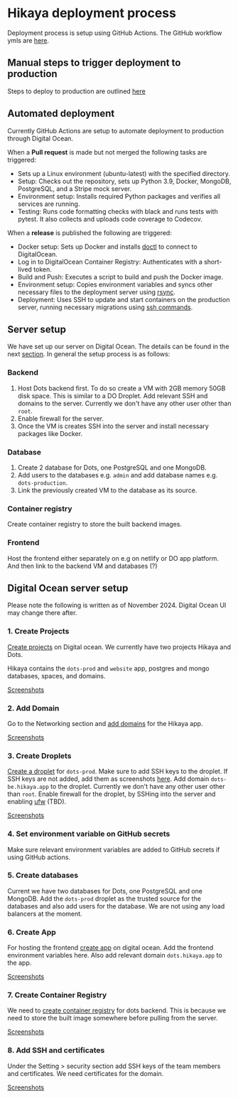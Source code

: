 # Hikaya deployment process

Deployment process is setup using GitHub Actions. The GitHub workflow ymls are [here](https://github.com/hikaya-io/dots/tree/develop/.github/workflows).

## Manual steps to trigger deployment to production

Steps to deploy to production are outlined [here](cicd.md#steps-for-deployment-to-production-from-github-repo)

## Automated deployment

Currently GitHub Actions are setup to automate deployment to production through Digital Ocean.

When a **Pull request** is made but not merged the following tasks are triggered:

- Sets up a Linux environment (ubuntu-latest) with the specified directory.
- Setup: Checks out the repository, sets up Python 3.9, Docker, MongoDB, PostgreSQL, and a Stripe mock server.
- Environment setup: Installs required Python packages and verifies all services are running.
- Testing: Runs code formatting checks with black and runs tests with pytest. It also collects and uploads code coverage to Codecov.

When a **release** is published the following are triggered:

- Docker setup: Sets up Docker and installs [doctl](https://github.com/marketplace/actions/github-action-for-digitalocean-doctl) to connect to DigitalOcean.
- Log in to DigitalOcean Container Registry: Authenticates with a short-lived token.
- Build and Push: Executes a script to build and push the Docker image.
- Environment setup: Copies environment variables and syncs other necessary files to the deployment server using [rsync](https://github.com/marketplace/actions/rsync-deployments-action).
- Deployment: Uses SSH to update and start containers on the production server, running necessary migrations using [ssh commands](https://github.com/marketplace/actions/ssh-execute-commands).

## Server setup

We have set up our server on Digital Ocean. The details can be found in the next [section](#digital-ocean-server-setup). In general the setup process is as follows:

### Backend

1. Host Dots backend first. To do so create a VM with 2GB memory 50GB disk space. This is similar to a DO Droplet. Add relevant SSH and domains to the server. Currently we don't have any other user other than `root`.
2. Enable firewall for the server.
3. Once the VM is creates SSH into the server and install necessary packages like Docker.

### Database

1. Create 2 database for Dots, one PostgreSQL and one MongoDB.
2. Add users to the databases e.g. `admin` and add database names e.g. `dots-production`.
3. Link the previously created VM to the database as its source.

### Container registry

Create container registry to store the built backend images.

### Frontend

Host the frontend either separately on e.g on netlify or DO app platform. And then link to the backend VM and databases (?)

## Digital Ocean server setup

Please note the following is written as of November 2024. Digital Ocean UI may change there after.

### 1. Create Projects

[Create projects](https://docs.digitalocean.com/products/projects/how-to/create/) on Digital ocean. We currently have two projects Hikaya and Dots.

Hikaya contains the `dots-prod` and `website` app, postgres and mongo databases, spaces, and domains.

[Screenshots](https://drive.google.com/drive/folders/1B1N3o-WQ19jrbgJTBFYpswkqvq7QhMjs?usp=sharing)

### 2. Add Domain

Go to the Networking section and [add domains](https://docs.digitalocean.com/products/networking/dns/how-to/add-domains/) for the Hikaya app.

[Screenshots](https://drive.google.com/drive/folders/1jUNUubl9ib49t82UJepiLbjM-8HtTK8Y?usp=sharing)

### 3. Create Droplets

[Create a droplet](https://docs.digitalocean.com/products/droplets/how-to/create/) for `dots-prod`.
Make sure to add SSH keys to the droplet. If SSH keys are not added, add them as screenshots [here](#8-add-ssh-and-certificates). Add domain `dots-be.hikaya.app` to the droplet.
Currently we don't have any other user other than `root`.
Enable firewall for the droplet, by SSHing into the server and enabling [ufw](https://www.digitalocean.com/community/tutorials/ufw-essentials-common-firewall-rules-and-commands) (TBD).

[Screenshots](https://drive.google.com/drive/folders/1yQJV6N77MzAmB6SoDTUwEYuoTKzq78NI?usp=sharing)

### 4. Set environment variable on GitHub secrets

Make sure relevant environment variables are added to GitHub secrets if using GitHub actions.

### 5. Create databases

Current we have two databases for Dots, one PostgreSQL and one MongoDB.
Add the `dots-prod` droplet as the trusted source for the databases and also add users for the database.
We are not using any load balancers at the moment.

### 6. Create App

For hosting the frontend [create app](https://docs.digitalocean.com/products/app-platform/how-to/create-apps/) on digital ocean. Add the frontend environment variables here. Also add relevant domain `dots.hikaya.app` to the app.

[Screenshots](https://drive.google.com/drive/folders/1jQ5WLJciV3Pkr3QgglvD7dh9To0pHXdq?usp=sharing)

### 7. Create Container Registry

We need to [create container registry](https://docs.digitalocean.com/products/container-registry/getting-started/quickstart/) for dots backend. This is because we need to store the built image somewhere before pulling from the server.

[Screenshots](https://drive.google.com/drive/folders/1QpH005N9YJDR4RZFi03cdFXoFjFAKhsd?usp=sharing)

### 8. Add SSH and certificates

Under the Setting > security section add SSH keys of the team members and certificates. We need certificates for the domain.

[Screenshots](https://drive.google.com/drive/folders/1HY7peh-BQMD9QrJK42VyhCCmnNOSbADD?usp=sharing)

